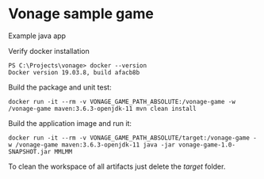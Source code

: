 # Vonage sample game
Example java app

Verify docker installation
```
PS C:\Projects\vonage> docker --version
Docker version 19.03.8, build afacb8b
```
Build the package and unit test:
```
docker run -it --rm -v VONAGE_GAME_PATH_ABSOLUTE:/vonage-game -w /vonage-game maven:3.6.3-openjdk-11 mvn clean install
```
Build the application image and run it:
```
docker run -it --rm -v VONAGE_GAME_PATH_ABSOLUTE/target:/vonage-game -w /vonage-game maven:3.6.3-openjdk-11 java -jar vonage-game-1.0-SNAPSHOT.jar MMLMM
```
To clean the workspace of all artifacts just delete the *target* folder.